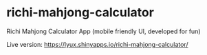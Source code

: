 # richi-mahjong-calculator

Richi Mahjong Calculator App (mobile friendly UI, developed for fun)

Live version: https://lyux.shinyapps.io/richi-mahjong-calculator/
